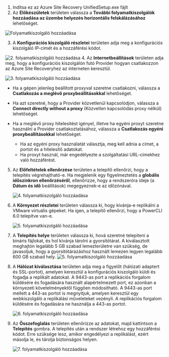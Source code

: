 1. Indítsa ez az Azure Site Recovery UnifiedSetup.exe fájlt
2. Az **Előkészületek** területen válassza a **További folyamatkiszolgálók hozzáadása az üzembe helyezés horizontális felskálázásához** lehetőséget.

  ![Folyamatkiszolgáló hozzáadása](./media/site-recovery-add-process-server/ps-page-1.png)

3. A **Konfigurációs kiszolgáló részletei** területen adja meg a konfigurációs kiszolgáló IP-címét és a hozzáférési kódot.

  ![2. folyamatkiszolgáló hozzáadása](./media/site-recovery-add-process-server/ps-page-2.png)
4. Az **Internetbeállítások** területen adja meg, hogy a konfigurációs kiszolgálón futó Provider hogyan csatlakozzon az Azure Site Recoveryhez az interneten keresztül.

  ![3. folyamatkiszolgáló hozzáadása](./media/site-recovery-add-process-server/ps-page-3.png)

   * Ha a gépen jelenleg beállított proxyval szeretne csatlakozni, válassza a **Csatlakozás a meglévő proxybeállításokkal** lehetőséget.
   * Ha azt szeretné, hogy a Provider közvetlenül kapcsolódjon, válassza a **Connect directly without a proxy** (Közvetlen kapcsolódás proxy nélkül) lehetőséget.
   * Ha a meglévő proxy hitelesítést igényel, illetve ha egyéni proxyt szeretne használni a Provider csatlakoztatásához, válassza a **Csatlakozás egyéni proxybeállításokkal** lehetőséget.

     * Ha az egyéni proxy használatát választja, meg kell adnia a címet, a portot és a hitelesítő adatokat.
     * Ha proxyt használ, már engedélyezte a szolgáltatási URL-címekhez való hozzáférést.

5. Az **Előfeltételek ellenőrzése** területen a telepítő ellenőrzi, hogy a telepítés végrehajtható-e. Ha megjelenik egy figyelmeztetés a **globális időszinkron ellenőrzéséről**, ellenőrizze, hogy a rendszeróra ideje (a **Dátum és idő** beállítások) megegyeznek-e az időzónával.

     ![4. folyamatkiszolgáló hozzáadása](./media/site-recovery-add-process-server/ps-page-4.png)

6. A **Környezet részletei** területen válassza ki, hogy kívánja-e replikálni a VMware virtuális gépeket. Ha igen, a telepítő ellenőrzi, hogy a PowerCLI 6.0 telepítve van-e.

     ![5. folyamatkiszolgáló hozzáadása](./media/site-recovery-add-process-server/ps-page-5.png)

7. A **Telepítés helye** területen válassza ki, hová szeretné telepíteni a bináris fájlokat, és hol kívánja tárolni a gyorsítótárat. A kiválasztott meghajtón legalább 5 GB szabad lemezterületre van szükség, de javasoljuk, hogy a gyorsítótárazáshoz használt lemezen legyen legalább 600 GB szabad hely.
     ![5. folyamatkiszolgáló hozzáadása](./media/site-recovery-add-process-server/ps-page-6.png)

8. A **Hálózat kiválasztása** területen adja meg a figyelőt (hálózati adaptert és SSL-portot), amelyen keresztül a konfigurációs kiszolgáló küldi és fogadja a replikált adatokat. A 9443-as port a replikációs forgalom küldésére és fogadására használt alapértelmezett port, ez azonban a környezeti követelményektől függően módosítható. A 9443-as port mellett a 443-as portot is megnyitjuk, amelyen keresztül egy webkiszolgáló a replikálási műveleteket vezényli. A replikációs forgalom küldésére és fogadására ne használja a 443-as portot.

     ![6. folyamatkiszolgáló hozzáadása](./media/site-recovery-add-process-server/ps-page-7.png)
9. Az **Összefoglalás** területen ellenőrizze az adatokat, majd kattintson a **Telepítés** gombra. A telepítés után a rendszer létrehoz egy hozzáférési kódot. Erre szüksége lesz, amikor engedélyezi a replikálást, ezért másolja le, és tárolja biztonságos helyen.

     ![7. folyamatkiszolgáló hozzáadása](./media/site-recovery-add-process-server/ps-page-8.png)
